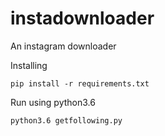 # instadownloader
An instagram downloader

Installing

	pip install -r requirements.txt

Run using python3.6 

	python3.6 getfollowing.py